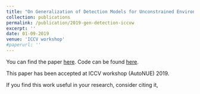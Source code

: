 ```yaml
---
title: "On Generalization of Detection Models for Unconstrained Environments"
collection: publications
permalink: /publication/2019-gen-detection-iccvw
excerpt: ''
date: 01-09-2019
venue: 'ICCV workshop'
#paperurl: ''
---
```


You can find the paper [here](https://arxiv.org/abs/1909.13080). Code can be found [here](https://github.com/prajjwal1/autonomous-object-detection). 

This paper has been accepted at ICCV workshop (AutoNUE) 2019.

If you find this work useful in your research, consider citing it,

